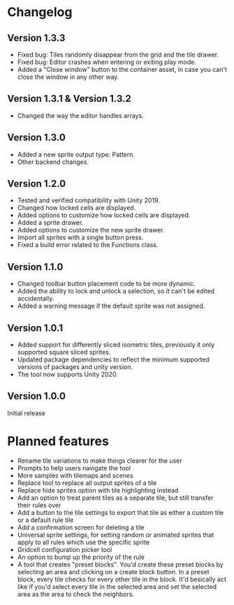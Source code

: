 # <!-- {docsify-ignore} -->
# Changelog

## Version 1.3.3

- Fixed bug: Tiles randomly disappear from the grid and the tile drawer.
- Fixed bug: Editor crashes when entering or exiting play mode.
- Added a "Close window" button to the container asset, in case you can't close the window in any other way.

## Version 1.3.1 & Version 1.3.2

- Changed the way the editor handles arrays.

## Version 1.3.0

- Added a new sprite output type: Pattern.
- Other backend changes.

## Version 1.2.0

- Tested and verified compatibility with Unity 2019.
- Changed how locked cells are displayed.
- Added options to customize how locked cells are displayed.
- Added a sprite drawer.
- Added options to customize the new sprite drawer.
- Import all sprites with a single button press.
- Fixed a build error related to the Functions class.

## Version 1.1.0

- Changed toolbar button placement code to be more dynamic.
- Added the ability to lock and unlock a selection, so it can't be edited accidentally.
- Added a warning message if the default sprite was not assigned.

## Version 1.0.1

- Added support for differently sliced isometric tiles, previously it only supported square sliced sprites.
- Updated package dependencies to reflect the minimum supported versions of packages and unity version.
- The tool now supports Unity 2020.

## Version 1.0.0

Initial release

# Planned features

- Rename tile variations to make things clearer for the user
- Prompts to help users navigate the tool
- More samples with tilemaps and scenes
- Replace tool to replace all output sprites of a tile
- Replace hide sprites option with tile highlighting instead
- Add an option to treat parent tiles as a separate tile, but still transfer their rules over
- Add a button to the tile settings to export that tile as either a custom tile or a default rule tile
- Add a confirmation screen for deleting a tile
- Universal sprite settings, for setting random or animated sprites that apply to all rules which use the specific sprite
- Gridcell configuration picker tool
- An option to bump up the priority of the rule
- A tool that creates "preset blocks". You'd create these preset blocks by selecting an area and clicking on a create block button. In a preset block, every tile checks for every other tile in the block. It'd besically act like if you'd select every tile in the selected area and set the selected area as the area to check the neighbors.